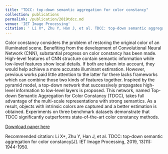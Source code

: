 ```yaml
---
title: "TDCC: top‐down semantic aggregation for color constancy"
collection: publications
permalink: /publication/2019tdcc.md
venue: 'IET Image Processing'
citation: ' Li X*, Zhu Y, Han J, et al. TDCC: top‐down semantic aggregation for color constancy[J]. IET Image Processing, 2019, 13(11): 1944-1950.'
---
```

Color constancy considers the problem of restoring the original color of an illuminated scene. Benefiting from the development of Convolutional Neural Network (CNN), substantial progress on color constancy has been made. High-level features of CNN structure contain semantic information while low-level features show local details. If both are taken into account, they would help achieve a more accurate illuminant estimation. However, previous works paid little attention to the latter for there lacks frameworks which can combine those two kinds of features together. Inspired by the pyramid model, a top-down network that successively propagates high-level information to low-level layers is proposed. This network, named Top-down Semantic Aggregation for Color Constancy (TDCC), takes full advantage of the multi-scale representations with strong semantics. As a result, objects with intrinsic colors are captured and a better estimation is obtained. Experiments on three benchmark datasets demonstrate that TDCC significantly outperforms state-of-the-art color constancy methods.


[Download paper here](https://ietresearch.onlinelibrary.wiley.com/doi/full/10.1049/iet-ipr.2019.0480)

Recommended citation:  Li X*, Zhu Y, Han J, et al. TDCC: top‐down semantic aggregation for color constancy[J]. IET Image Processing, 2019, 13(11): 1944-1950.
